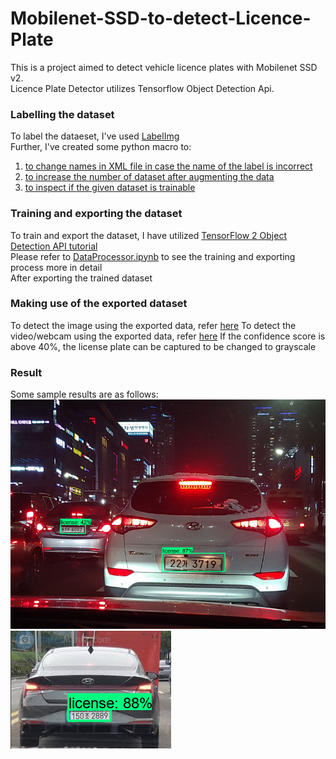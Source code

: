 # Mobilenet-SSD-to-detect-Licence-Plate
This is a project aimed to detect vehicle licence plates with Mobilenet SSD v2. <br />
Licence Plate Detector utilizes Tensorflow Object Detection Api.

### Labelling the dataset
To label the dataeset, I've used [LabelImg](https://github.com/tzutalin/labelImg) <br/>
Further, I've created some python macro to:<br/> 
1. [to change names in XML file in case the name of the label is incorrect](Preprocessing-Macros/xmlmacro.py)<br/> 
2. [to increase the number of dataset after augmenting the data](Preprocessing-Macros/preprocessor.py)<br/> 
3. [to inspect if the given dataset is trainable](Preprocessing-Macros/inspect_model.py)

### Training and exporting the dataset
To train and export the dataset, I have utilized [TensorFlow 2 Object Detection API tutorial](https://tensorflow-object-detection-api-tutorial.readthedocs.io/en/latest/)<br/>
Please refer to [DataProcessor.ipynb](DataProcessor.ipynb) to see the training and exporting process more in detail<br/>
After exporting the trained dataset

### Making use of the exported dataset
To detect the image using the exported data, refer [here](detector_image.py)
To detect the video/webcam using the exported data, refer [here](test_detector_video.py)
If the confidence score is above 40%, the license plate can be captured to be changed to grayscale

### Result
Some sample results are as follows:
![result1](result/result3.png)
![result2](result/result4.png)

